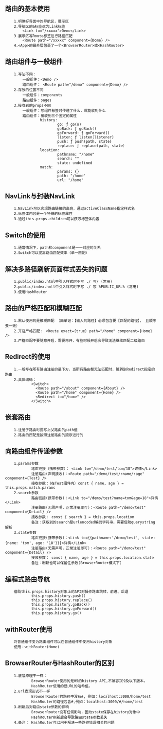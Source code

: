 ##  路由的基本使用
        1.明确好界面中的导航区，展示区
        2.导航区的a标签改为Link标签
            <Link to="/xxxxx">Demo</Link>
        3.展示区写Route标签进行路径匹配
            <Route path="/xxxxx" component={Dome} />
        4.<App>的最外层包裹了一个<BrowserRouter>或<HashRouter>
##  路由组件与一般组件
        1.写法不同：
            一般组件：<Demo />
            路由组件： <Route path="/demo" component={Demo} />
        2.存放的位置不同
            一般组件：components
            路由组件：pages
        3.接收到的props不同
            一般组件：写组件标签时传递了什么，就能收到什么
            路由组件：接收到三个固定的属性
                    history:
                            go: ƒ go(n)
                            goBack: ƒ goBack()
                            goForward: ƒ goForward()
                            listen: ƒ listen(listener)
                            push: ƒ push(path, state)
                            replace: ƒ replace(path, state)
                    location:
                            pathname: "/home"
                            search: ""
                            state: undefined
                    match:
                            params: {}
                            path: "/home"
                            url: "/home"
## NavLink与封装NavLink
        1.NavLink可以实现路由链接的高亮，通过activeClassName指定样式名
        2.标签体内容是一个特殊的标签属性
        3.通过this.props.children可以获取标签体内容
## Switch的使用
        1.通常情况下，path和component是一一对应的关系
        2.Switch可以提高路由匹配效率（单一匹配）
## 解决多路径刷新页面样式丢失的问题
        1.public/index.html中引入样式时不写 ./ 写/ (常用)
        2.public/index.hmtl中引入样式时不写 ./ 写 %PUBLIC_URL% (常用)
        3.使用HashRouter
## 路由的严格匹配和模糊匹配
        1.默认使用的是模糊匹配 （简单记：【输入的路径】必须包含要【匹配的路径】， 且顺序要一致）
        2.开启严格匹配： <Route exact={true} path="/home" component={Home} />
        3.严格匹配不要随意开启，需要再开，有些时候开启会导致无法继续匹配二级路由
## Redirect的使用
        1.一般写在所有路由注册的最下方，当所有路由都无法匹配时，跳转到Redirect指定的路由
        2.具体编码：
                <Switch>
                  <Route path="/about" component={About} />
                  <Route path="/home" component={Home} />
                  <Redirect to="/home" />
                </Switch>
## 嵌套路由
        1.注册子路由时要写上父路由的path值
        2.路由的匹配是按照注册路由的顺序进行的
## 向路由组件传递参数
        1.params参数
                路由链接（携带参数）： <Link to="/demo/test/tom/18">详情</Link>
                注册路由(声明接收)：<Route path="/demo/test/:name/:age" component={Test} />
                接收参数：（在Test组件内）const { name, age } = this.props.match.params
        2.search参数
                路由链接(携带参数)：<Link to="/demo/test?name=tom&age=18">详情</Link>
                注册路由(无需声明，正常注册即可)：<Route path="/demo/test" component={Detail} />
                接收参数： const { search } = this.props.location
                备注：获取到的search是urlencoded编码字符串，需要借助querystring解析
        3.state参数
                路由链接(携带参数)：<Link to={{pathname:'/demo/test', state: {name: 'tom', age: '18'}}}>详情</Link>
                注册路由(无需声明，正常注册即可)：<Route path="/demo/test" component={Detail} />
                接收参数： const { name, age } = this.props.location.state
                备注：刷新也可以保留住参数(BrowserRouter模式下)
## 编程式路由导航
        借助this.props.history对象上的API对操作路由跳转、前进、后退
                this.props.history.push()
                this.props.history.replace()
                this.props.history.goBack()
                this.props.history.goForward()
                this.props.history.go()
## withRouter使用
        将普通组件变为路由组件可以在普通组件中使用history对象
        使用：withRouter(Home)
## BrowserRouter与HashRouter的区别
        1.底层原理不一样：
                BrowserRouter使用的是H5的history API,不兼容IE9及以下版本。
                HashRouter使用的是URL的哈希值。
        2.url表现形式不一样
                BrowserRouter的路径中没有#, 例如：localhost:3000/home/test
                HashRouter的路径包含#,例如：localhost:3000/#/home/test
        3.刷新后对路由state参数的影响
                BrowserRouter没有任何影响，因为state保存在history对象中
                HashRouter刷新后会导致路由state参数丢失
        4.备注： HashRouter可以用于解决一些路径错误相关的问题
























































































































































































































































































































































































































































































































































































































































































































































































































































































































































        